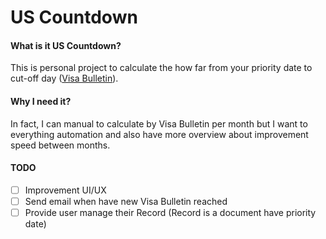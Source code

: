# US Countdown

#### What is it US Countdown?
This is personal project to calculate the how far from your priority date to cut-off day ([Visa Bulletin](https://travel.state.gov/content/travel/en/legal/visa-law0/visa-bulletin.html)).

#### Why I need it?
In fact, I can manual to calculate by Visa Bulletin per month but I want to everything automation and also have more overview about improvement speed between months.

#### TODO
- [ ] Improvement UI/UX
- [ ] Send email when have new Visa Bulletin reached
- [ ] Provide user manage their Record (Record is a document have priority date)
